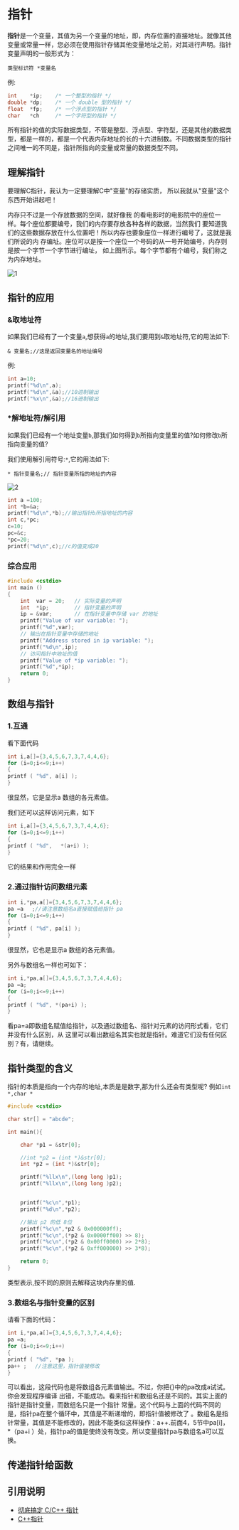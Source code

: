 # 指针

**指针**是一个变量，其值为另一个变量的地址，即，内存位置的直接地址。就像其他变量或常量一样，您必须在使用指针存储其他变量地址之前，对其进行声明。指针变量声明的一般形式为：

```
类型标识符 *变量名
```

例:

```c
int    *ip;    /* 一个整型的指针 */
double *dp;    /* 一个 double 型的指针 */
float  *fp;    /* 一个浮点型的指针 */
char   *ch     /* 一个字符型的指针 */
```

所有指针的值的实际数据类型，不管是整型、浮点型、字符型，还是其他的数据类型，都是一样的，都是一个代表内存地址的长的十六进制数。不同数据类型的指针之间唯一的不同是，指针所指向的变量或常量的数据类型不同。


## 理解指针


要理解C指针，我认为一定要理解C中"变量"的存储实质， 所以我就从"变量"这个东西开始讲起吧！

内存只不过是一个存放数据的空间，就好像我 的看电影时的电影院中的座位一样。每个座位都要编号，我们的内存要存放各种各样的数据，当然我们 要知道我们的这些数据存放在什么位置吧！所以内存也要象座位一样进行编号了，这就是我们所说的内 存编址。座位可以是按一个座位一个号码的从一号开始编号，内存则是按一个字节一个字节进行编址， 如上图所示。每个字节都有个编号，我们称之为内存地址。

![1](./int内存模型.png)

## 指针的应用

### &取地址符

如果我们已经有了一个变量`a`,想获得`a`的地址,我们要用到`&`取地址符,它的用法如下:

```
& 变量名;//这是返回变量名的地址编号
```


例:
```c
int a=10;
printf("%d\n",a);
printf("%d\n",&a);//10进制输出
printf("%x\n",&a);//16进制输出
```


### *解地址符/解引用

如果我们已经有一个地址变量`b`,那我们如何得到`b`所指向变量里的值?如何修改`b`所指向变量的值?

我们使用解引用符号:`*`,它的用法如下:

```
* 指针变量名;// 指针变量所指的地址的内容
```

![2](./指针2.png)

```c
int a =100;
int *b=&a;
printf("%d\n",*b);//输出指针b所指地址的内容
int c,*pc;
c=10;
pc=&c;
*pc=20;
printf("%d\n",c);//c的值变成20
```

### 综合应用

```c
#include <cstdio>
int main ()
{
    int  var = 20;   // 实际变量的声明
    int  *ip;        // 指针变量的声明
    ip = &var;       // 在指针变量中存储 var 的地址
    printf("Value of var variable: ");
    printf("%d",var);
    // 输出在指针变量中存储的地址
    printf("Address stored in ip variable: ");
    printf("%d\n",ip);
    // 访问指针中地址的值
    printf("Value of *ip variable: ");
    printf("%d",*ip);
    return 0;
}
```
## 数组与指针

### 1.互通

看下面代码

```c
int i,a[]={3,4,5,6,7,3,7,4,4,6};
for (i=0;i<=9;i++)
{
printf ( "%d", a[i] );
}
```

很显然，它是显示a 数组的各元素值。

我们还可以这样访问元素，如下

```c
int i,a[]={3,4,5,6,7,3,7,4,4,6};
for (i=0;i<=9;i++)
{
printf ( "%d",　 *(a+i) );
}
```

它的结果和作用完全一样

### 2.通过指针访问数组元素

```c
int i,*pa,a[]={3,4,5,6,7,3,7,4,4,6};
pa =a　 ;//请注意数组名a直接赋值给指针 pa
for (i=0;i<=9;i++)
{
printf ( "%d", pa[i] );
} 
```

很显然，它也是显示a 数组的各元素值。


另外与数组名一样也可如下：

```c
int i,*pa,a[]={3,4,5,6,7,3,7,4,4,6};
pa =a;
for (i=0;i<=9;i++)
{
printf ( "%d", *(pa+i) );
}
```

看pa=a即数组名赋值给指针，以及通过数组名、指针对元素的访问形式看，它们并没有什么区别，从 这里可以看出数组名其实也就是指针。难道它们没有任何区别？有，请继续。

## 指针类型的含义

指针的本质是指向一个内存的地址,本质是是数字,那为什么还会有类型呢? 例如`int *,char *`

```c
#include <cstdio>

char str[] = "abcde";

int main(){

    char *p1 = &str[0];

    //int *p2 = (int *)&str[0];
    int *p2 = (int *)&str[0];

    printf("%llx\n",(long long )p1);
    printf("%llx\n",(long long )p2);


    printf("%c\n",*p1);
    printf("%d\n",*p2);

    //输出 p2 的低 8位
    printf("%c\n",*p2 & 0x000000ff);
    printf("%c\n",(*p2 & 0x0000ff00) >> 8);
    printf("%c\n",(*p2 & 0x00ff0000) >> 2*8);
    printf("%c\n",(*p2 & 0xff000000) >> 3*8);

    return 0;
}
```


类型表示,按不同的原则去解释这块内存里的值.

### 3.数组名与指针变量的区别

请看下面的代码：

```c
int i,*pa,a[]={3,4,5,6,7,3,7,4,4,6};
pa =a;
for (i=0;i<=9;i++)
{
printf ( "%d", *pa );
pa++ ;　 //注意这里，指针值被修改
}
```

可以看出，这段代码也是将数组各元素值输出。不过，你把{}中的pa改成a试试。你会发现程序编译 出错，不能成功。看来指针和数组名还是不同的。其实上面的指针是指针变量，而数组名只是一个指针 常量。这个代码与上面的代码不同的是，指针pa在整个循环中，其值是不断递增的，即指针值被修改了 。数组名是指针常量，其值是不能修改的，因此不能类似这样操作：a++.前面4，5节中pa[i]，*（pa+i ）处，指针pa的值是使终没有改变。所以变量指针pa与数组名a可以互换。


## 传递指针给函数


## 引用说明

 - [彻底搞定 C/C++ 指针](http://www.cnblogs.com/qiaogaojian/p/5861554.html)
 - [C++指针](http://www.runoob.com/cplusplus/cpp-pointers.html)
